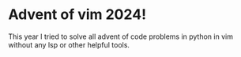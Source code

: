 # Advent of vim 2024!

This year I tried to solve all advent of code problems in python in vim without any lsp or other helpful tools.
